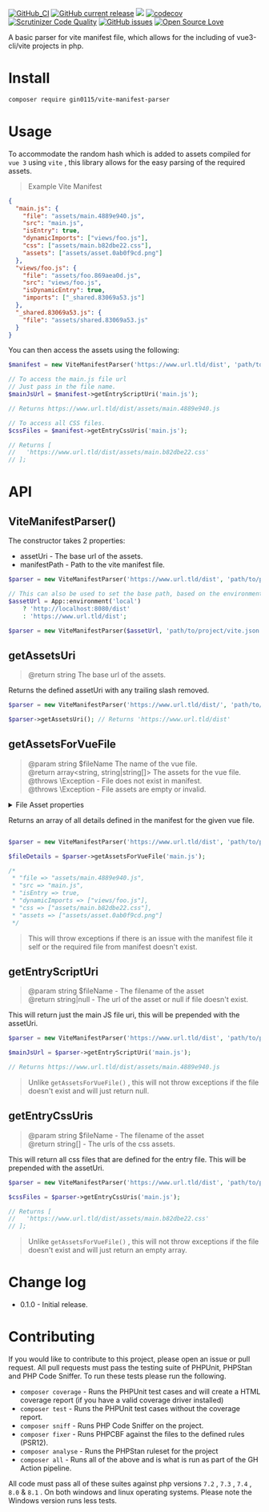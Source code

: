 [![GitHub_CI](https://github.com/gin0115/vite-manifest-parser/actions/workflows/cli.yaml/badge.svg)](https://github.com/gin0115/vite-manifest-parser/actions/workflows/cli.yaml)
[![GitHub current release](https://img.shields.io/github/release/gin0115/vite-manifest-parser)](https://github.com/gin0115/vite-manifest-parser/releases)
![](https://github.com/vite-manifest-parser/workflows/GitHub_CI/badge.svg " ")
[![codecov](https://codecov.io/gh/gin0115/vite-manifest-parser/branch/main/graph/badge.svg?token=1I2UJW717H)](https://codecov.io/gh/gin0115/vite-manifest-parser)
[![Scrutinizer Code Quality](https://scrutinizer-ci.com/g/gin0115/vite-manifest-parser/badges/quality-score.png?b=main)](https://scrutinizer-ci.com/g/gin0115/vite-manifest-parser/?branch=main)
[![GitHub issues](https://img.shields.io/github/issues/gin0115/vite-manifest-parser)](https://github.com/gin0115/vite-manifest-parser/issues)
[![Open Source Love](https://badges.frapsoft.com/os/mit/mit.svg?v=102)]()

A basic parser for vite manifest file, which allows for the including of vue3-cli/vite projects in php.

# Install

```bash
composer require gin0115/vite-manifest-parser
```

# Usage

To accommodate the random hash which is added to assets compiled for `vue 3` using `vite` , this library allows for the easy parsing of the required assets.

> Example Vite Manifest

```json
{
  "main.js": {
    "file": "assets/main.4889e940.js",
    "src": "main.js",
    "isEntry": true,
    "dynamicImports": ["views/foo.js"],
    "css": ["assets/main.b82dbe22.css"],
    "assets": ["assets/asset.0ab0f9cd.png"]
  },
  "views/foo.js": {
    "file": "assets/foo.869aea0d.js",
    "src": "views/foo.js",
    "isDynamicEntry": true,
    "imports": ["_shared.83069a53.js"]
  },
  "_shared.83069a53.js": {
    "file": "assets/shared.83069a53.js"
  }
}

```

You can then access the assets using the following:

```php
$manifest = new ViteManifestParser('https://www.url.tld/dist', 'path/to/project/vite.json');

// To access the main.js file url
// Just pass in the file name.
$mainJsUrl = $manifest->getEntryScriptUri('main.js');

// Returns https://www.url.tld/dist/assets/main.4889e940.js

// To access all CSS files.
$cssFiles = $manifest->getEntryCssUris('main.js');

// Returns [
//   'https://www.url.tld/dist/assets/main.b82dbe22.css'
// ];

```

# API

## ViteManifestParser()

The constructor takes 2 properties:
* assetUri - The base url of the assets.
* manifestPath - Path to the vite manifest file.

```php
$parser = new ViteManifestParser('https://www.url.tld/dist', 'path/to/project/vite.json');

// This can also be used to set the base path, based on the environment.
$assetUrl = App::environment('local')
    ? 'http://localhost:8080/dist'
    : 'https://www.url.tld/dist';

$parser = new ViteManifestParser($assetUrl, 'path/to/project/vite.json');
```

## getAssetsUri  

> @return string The base url of the assets.  

Returns the defined assetUri with any trailing slash removed.

```php
$parser = new ViteManifestParser('https://www.url.tld/dist/', 'path/to/project/vite.json');

$parser->getAssetsUri(); // Returns 'https://www.url.tld/dist'
```

## getAssetsForVueFile  

> @param string $fileName The name of the vue file.  
> @return array<string, string|string[]> The assets for the vue file.  
> @throws \Exception - File does not exist in manifest.  
> @throws \Exception - File assets are empty or invalid.  

<details>
<summary> File Asset properties </summary>

* **file**: *string*  
* **src**: *string*  
* **isEntry**?: *bool*  (optional)  
* **isDynamicEntry**?: *bool*  (optional)
* **dynamicImports**?: *string[]*   (optional)
* **css**?: *string[]*   (optional)
* **assets**?: *string[]*   (optional)
* **imports**?: *string[]*  (optional)
   
</details>

Returns an array of all details defined in the manifest for the given vue file.

```php

$parser = new ViteManifestParser('https://www.url.tld/dist', 'path/to/project/vite.json');

$fileDetails = $parser->getAssetsForVueFile('main.js');

/* 
 * "file => "assets/main.4889e940.js",
 * "src => "main.js",
 * "isEntry => true,
 * "dynamicImports => ["views/foo.js"],
 * "css => ["assets/main.b82dbe22.css"],
 * "assets => ["assets/asset.0ab0f9cd.png"]
 */

```

> This will throw exceptions if there is an issue with the manifest file it self or the required file from manifest doesn't exist.

## getEntryScriptUri  

> @param string $fileName - The filename of the asset  
> @return string|null - The url of the asset or null if file doesn't exist.  

This will return just the main JS file uri, this will be prepended with the assetUri.

```php
$parser = new ViteManifestParser('https://www.url.tld/dist', 'path/to/project/vite.json');

$mainJsUrl = $parser->getEntryScriptUri('main.js');

// Returns https://www.url.tld/dist/assets/main.4889e940.js
```

> Unlike `getAssetsForVueFile()` , this will not throw exceptions if the file doesn't exist and will just return null.

## getEntryCssUris

> @param string $fileName - The filename of the asset  
> @return  string[] - The urls of the css assets.  

This will return all css files that are defined for the entry file. This will be prepended with the assetUri.

```php
$parser = new ViteManifestParser('https://www.url.tld/dist', 'path/to/project/vite.json');

$cssFiles = $parser->getEntryCssUris('main.js');

// Returns [
//   'https://www.url.tld/dist/assets/main.b82dbe22.css'
// ];
```

> Unlike `getAssetsForVueFile()` , this will not throw exceptions if the file doesn't exist and will just return an empty array.

# Change log
* 0.1.0 - Initial release.
# Contributing

If you would like to contribute to this project, please open an issue or pull request. All pull requests must pass the testing suite of PHPUnit, PHPStan and PHP Code Sniffer. To run these tests please run the following.
  
* `composer coverage` - Runs the PHPUnit test cases and will create a HTML coverage report (if you have a valid coverage driver installed)
* `composer test` - Runs the PHPUnit test cases without the coverage report.
* `composer sniff` - Runs PHP Code Sniffer on the project.
* `composer fixer` - Runs PHPCBF against the files to the defined rules (PSR12).
* `composer analyse` - Runs the PHPStan ruleset for the project
* `composer all` - Runs all of the above and is what is run as part of the GH Action pipeline.

All code must pass all of these suites against php versions `7.2` , `7.3` , `7.4` , `8.0` & `8.1` . On both windows and linux operating systems. Please note the Windows version runs less tests.
